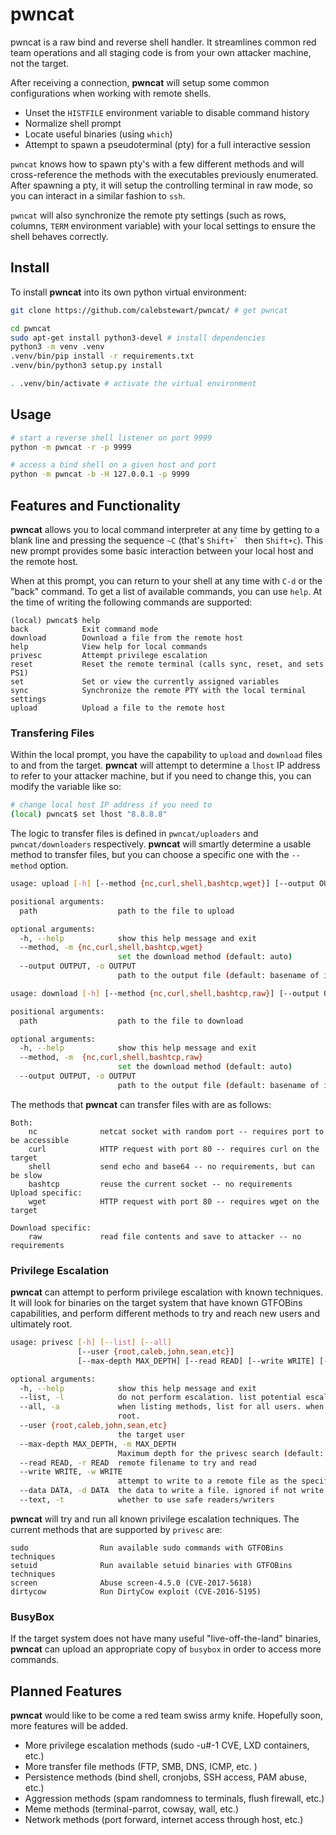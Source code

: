 # pwncat

pwncat is a raw bind and reverse shell handler. It streamlines common red team 
operations and all staging code is from your own attacker machine, not the target.

After receiving a connection, **pwncat** will setup some
common configurations when working with remote shells.

- Unset the `HISTFILE` environment variable to disable command history
- Normalize shell prompt
- Locate useful binaries (using `which`)
- Attempt to spawn a pseudoterminal (pty) for a full interactive session

`pwncat` knows how to spawn pty's with a few different methods and will
cross-reference the methods with the executables previously enumerated. After
spawning a pty, it will setup the controlling terminal in raw mode, so you can
interact in a similar fashion to `ssh`. 

`pwncat` will also synchronize the remote pty settings (such as rows, columns,
`TERM` environment variable) with your local settings to ensure the shell
behaves correctly.

## Install

To install **pwncat** into its own python virtual environment:

``` bash
git clone https://github.com/calebstewart/pwncat/ # get pwncat

cd pwncat
sudo apt-get install python3-devel # install dependencies
python3 -m venv .venv
.venv/bin/pip install -r requirements.txt
.venv/bin/python3 setup.py install

. .venv/bin/activate # activate the virtual environment
```

## Usage

```bash
# start a reverse shell listener on port 9999
python -m pwncat -r -p 9999
```

```bash
# access a bind shell on a given host and port
python -m pwncat -b -H 127.0.0.1 -p 9999
```

## Features and Functionality

**pwncat** allows you to local command interpreter at any time by getting to a blank
line and pressing the sequence `~C` (that's ``Shift+` `` then `Shift+c`). This new
prompt provides some basic interaction between your local host and the remote
host.

When at this prompt, you can return to your shell at any time with `C-d` or the
"back" command. To get a list of available commands, you can use `help`. At the
time of writing the following commands are supported:

```
(local) pwncat$ help                                                  
back            Exit command mode 
download        Download a file from the remote host 
help            View help for local commands 
privesc         Attempt privilege escalation 
reset           Reset the remote terminal (calls sync, reset, and sets PS1) 
set             Set or view the currently assigned variables 
sync            Synchronize the remote PTY with the local terminal settings 
upload          Upload a file to the remote host
```

### Transfering Files

Within the local prompt, you have the capability to `upload` and 
`download` files to and from the target. **pwncat** will attempt to
determine a `lhost` IP address to refer to your attacker machine, but if you
need to change this, you can modify the variable like so:

```bash
# change local host IP address if you need to
(local) pwncat$ set lhost "8.8.8.8"
```

The logic to transfer files is defined in `pwncat/uploaders` and 
`pwncat/downloaders` respectively. **pwncat** will smartly determine a usable
method to transfer files, but you can choose a specific one with the 
`--method` option.

```bash
usage: upload [-h] [--method {nc,curl,shell,bashtcp,wget}] [--output OUTPUT] path

positional arguments:
  path                  path to the file to upload

optional arguments:
  -h, --help            show this help message and exit
  --method, -m {nc,curl,shell,bashtcp,wget}
                        set the download method (default: auto)
  --output OUTPUT, -o OUTPUT
                        path to the output file (default: basename of input)
```

```bash
usage: download [-h] [--method {nc,curl,shell,bashtcp,raw}] [--output OUTPUT] path

positional arguments:
  path                  path to the file to download

optional arguments:
  -h, --help            show this help message and exit
  --method, -m  {nc,curl,shell,bashtcp,raw}
                        set the download method (default: auto)
  --output OUTPUT, -o OUTPUT
                        path to the output file (default: basename of input)
```

The methods that **pwncat** can transfer files with are as follows:

```
Both:
	nc 				netcat socket with random port -- requires port to be accessible
	curl 			HTTP request with port 80 -- requires curl on the target
	shell 			send echo and base64 -- no requirements, but can be slow
	bashtcp 		reuse the current socket -- no requirements
Upload specific:
	wget 			HTTP request with port 80 -- requires wget on the target

Download specific:
	raw 			read file contents and save to attacker -- no requirements
```

### Privilege Escalation

**pwncat** can attempt to perform privilege escalation with known techniques.
It will look for binaries on the target system that have known GTFOBins 
capabilities, and perform different methods to try and reach new users and
ultimately root.

```bash
usage: privesc [-h] [--list] [--all]
               [--user {root,caleb,john,sean,etc}]
               [--max-depth MAX_DEPTH] [--read READ] [--write WRITE] [--data DATA] [--text]

optional arguments:
  -h, --help            show this help message and exit
  --list, -l            do not perform escalation. list potential escalation methods
  --all, -a             when listing methods, list for all users. when escalating, escalate to
                        root.
  --user {root,caleb,john,sean,etc}
                        the target user
  --max-depth MAX_DEPTH, -m MAX_DEPTH
                        Maximum depth for the privesc search (default: no maximum)
  --read READ, -r READ  remote filename to try and read
  --write WRITE, -w WRITE
                        attempt to write to a remote file as the specified user
  --data DATA, -d DATA  the data to write a file. ignored if not write mode
  --text, -t            whether to use safe readers/writers
```

**pwncat** will try and run all known privilege escalation techniques.
The current methods that are supported by `privesc` are:

```
sudo 				Run available sudo commands with GTFOBins techniques
setuid 				Run available setuid binaries with GTFOBins techniques
screen 				Abuse screen-4.5.0 (CVE-2017-5618)
dirtycow 			Run DirtyCow exploit (CVE-2016-5195)
```

### BusyBox

If the target system does not have many useful "live-off-the-land" binaries,
**pwncat** can upload an appropriate copy of `busybox` in order to access more
commands. 

## Planned Features

**pwncat** would like to be come a red team swiss army knife. Hopefully soon,
more features will be added.

* More privilege escalation methods (sudo -u#-1 CVE, LXD containers, etc.)
* More transfer file methods (FTP, SMB, DNS, ICMP, etc. )
* Persistence methods (bind shell, cronjobs, SSH access, PAM abuse, etc.)
* Aggression methods (spam randomness to terminals, flush firewall, etc.)
* Meme methods (terminal-parrot, cowsay, wall, etc.)
* Network methods (port forward, internet access through host, etc.)